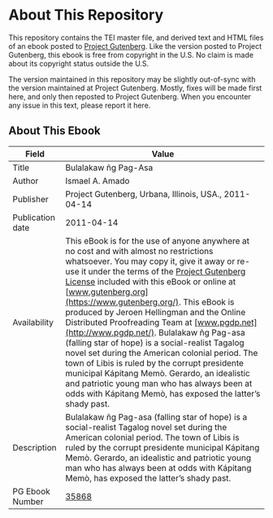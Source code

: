 # About This Repository

This repository contains the TEI master file, and derived text and HTML files of an ebook posted to [Project Gutenberg](https://www.gutenberg.org/). Like the version posted to Project Gutenberg, this ebook is free from copyright in the U.S. No claim is made about its copyright status outside the U.S.

The version maintained in this repository may be slightly out-of-sync with the version maintained at Project Gutenberg. Mostly, fixes will be made first here, and only then reposted to Project Gutenberg. When you encounter any issue in this text, please report it here.

## About This Ebook

| Field | Value |
| ----- | ----- |
| Title | Bulalakaw ñg Pag-Asa |
| Author | Ismael A. Amado |
| Publisher | Project Gutenberg, Urbana, Illinois, USA., 2011-04-14 |
| Publication date | 2011-04-14 |
| Availability | This eBook is for the use of anyone anywhere at no cost and with almost no restrictions whatsoever. You may copy it, give it away or re-use it under the terms of the [Project Gutenberg License](https://www.gutenberg.org/license) included with this eBook or online at [www.gutenberg.org](https://www.gutenberg.org/). This eBook is produced by Jeroen Hellingman and the Online Distributed Proofreading Team at [www.pgdp.net](http://www.pgdp.net/). Bulalakaw ñg Pag-asa (falling star of hope) is a social-realist Tagalog novel set during the American colonial period. The town of Libis is ruled by the corrupt presidente municipal Kápitang Memò. Gerardo, an idealistic and patriotic young man who has always been at odds with Kápitang Memò, has exposed the latter’s shady past. |
| Description | Bulalakaw ñg Pag-asa (falling star of hope) is a social-realist Tagalog novel set during the American colonial period. The town of Libis is ruled by the corrupt presidente municipal Kápitang Memò. Gerardo, an idealistic and patriotic young man who has always been at odds with Kápitang Memò, has exposed the latter’s shady past. |
| PG Ebook Number | [35868](https://www.gutenberg.org/ebooks/35868) |
